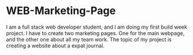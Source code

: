 # WEB-Marketing-Page
I am a full stack web developer student, and I am doing my first build week project.  I have to create two marketing pages. One for the main webpage, and the other one about all my team work.  The topic of my project is creating a website about a expat journal.